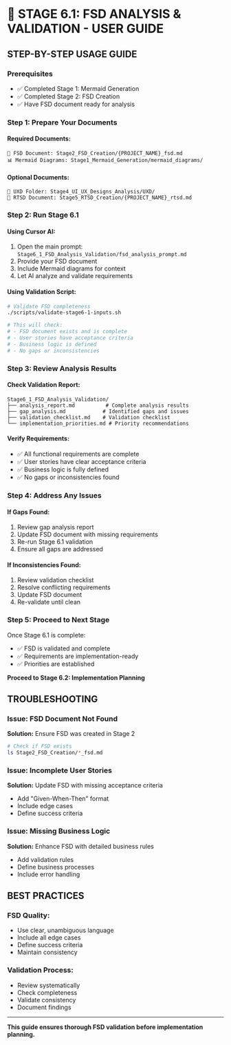 # 🎯 STAGE 6.1: FSD ANALYSIS & VALIDATION - USER GUIDE

## **STEP-BY-STEP USAGE GUIDE**

### **Prerequisites**
- ✅ Completed Stage 1: Mermaid Generation
- ✅ Completed Stage 2: FSD Creation
- ✅ Have FSD document ready for analysis

### **Step 1: Prepare Your Documents**

#### **Required Documents:**
```
📄 FSD Document: Stage2_FSD_Creation/{PROJECT_NAME}_fsd.md
📊 Mermaid Diagrams: Stage1_Mermaid_Generation/mermaid_diagrams/
```

#### **Optional Documents:**
```
📁 UXD Folder: Stage4_UI_UX_Designs_Analysis/UXD/
📄 RTSD Document: Stage5_RTSD_Creation/{PROJECT_NAME}_rtsd.md
```

### **Step 2: Run Stage 6.1**

#### **Using Cursor AI:**
1. Open the main prompt: `Stage6_1_FSD_Analysis_Validation/fsd_analysis_prompt.md`
2. Provide your FSD document
3. Include Mermaid diagrams for context
4. Let AI analyze and validate requirements

#### **Using Validation Script:**
```bash
# Validate FSD completeness
./scripts/validate-stage6-1-inputs.sh

# This will check:
# - FSD document exists and is complete
# - User stories have acceptance criteria
# - Business logic is defined
# - No gaps or inconsistencies
```

### **Step 3: Review Analysis Results**

#### **Check Validation Report:**
```
Stage6_1_FSD_Analysis_Validation/
├── analysis_report.md          # Complete analysis results
├── gap_analysis.md            # Identified gaps and issues
├── validation_checklist.md    # Validation checklist
└── implementation_priorities.md # Priority recommendations
```

#### **Verify Requirements:**
- ✅ All functional requirements are complete
- ✅ User stories have clear acceptance criteria
- ✅ Business logic is fully defined
- ✅ No gaps or inconsistencies found

### **Step 4: Address Any Issues**

#### **If Gaps Found:**
1. Review gap analysis report
2. Update FSD document with missing requirements
3. Re-run Stage 6.1 validation
4. Ensure all gaps are addressed

#### **If Inconsistencies Found:**
1. Review validation checklist
2. Resolve conflicting requirements
3. Update FSD document
4. Re-validate until clean

### **Step 5: Proceed to Next Stage**

Once Stage 6.1 is complete:
- ✅ FSD is validated and complete
- ✅ Requirements are implementation-ready
- ✅ Priorities are established

**Proceed to Stage 6.2: Implementation Planning**

## **TROUBLESHOOTING**

### **Issue: FSD Document Not Found**
**Solution:** Ensure FSD was created in Stage 2
```bash
# Check if FSD exists
ls Stage2_FSD_Creation/*_fsd.md
```

### **Issue: Incomplete User Stories**
**Solution:** Update FSD with missing acceptance criteria
- Add "Given-When-Then" format
- Include edge cases
- Define success criteria

### **Issue: Missing Business Logic**
**Solution:** Enhance FSD with detailed business rules
- Add validation rules
- Define business processes
- Include error handling

## **BEST PRACTICES**

### **FSD Quality:**
- Use clear, unambiguous language
- Include all edge cases
- Define success criteria
- Maintain consistency

### **Validation Process:**
- Review systematically
- Check completeness
- Validate consistency
- Document findings

---

**This guide ensures thorough FSD validation before implementation planning.**
